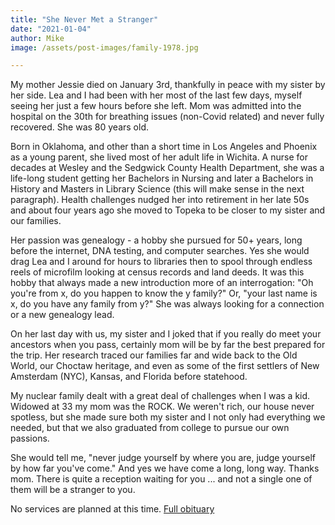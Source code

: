 ```yaml
---
title: "She Never Met a Stranger"
date: "2021-01-04"
author: Mike
image: /assets/post-images/family-1978.jpg

---
```

My mother Jessie died on January 3rd, thankfully in peace with my sister by her side. Lea and I had been with her most of the last few days, myself seeing her just a few hours before she left. Mom was admitted into the hospital on the 30th for breathing issues (non-Covid related) and never fully recovered.  She was 80 years old.

<!-- more -->

Born in Oklahoma, and other than a short time in Los Angeles and Phoenix as a young parent, she lived most of her adult life in Wichita. A nurse for decades at Wesley and the Sedgwick County Health Department, she was a life-long student getting her Bachelors in Nursing and later a Bachelors in History and Masters in Library Science (this will make sense in the next paragraph). Health challenges nudged her into retirement in her late 50s and about four years ago she moved to Topeka to be closer to my sister and our families. 

Her passion was genealogy - a hobby she pursued for 50+ years, long before the internet, DNA testing, and computer searches. Yes she would drag Lea and I around for hours to libraries then to spool through endless reels of microfilm looking at census records and land deeds. It was this hobby that always made a new introduction more of an interrogation: "Oh you're from x, do you happen to know the y family?"  Or, "your last name is x, do you have any family from y?" She was always looking for a connection or a new genealogy lead.

On her last day with us, my sister and I joked that if you really do meet your ancestors when you pass, certainly mom will be by far the best prepared for the trip. Her research traced our families far and wide back to the Old World, our Choctaw heritage, and even as some of the first settlers of New Amsterdam (NYC), Kansas, and Florida before statehood.

My nuclear family dealt with a great deal of challenges when I was a kid. Widowed at 33 my mom was the ROCK. We weren't rich, our house never spotless, but she made sure both my sister and I not only had everything we needed, but that we also graduated from college to pursue our own passions.

She would tell me, "never judge yourself by where you are, judge yourself by how far you've come." And yes we have come a long, long way. Thanks mom. There is quite a reception waiting for you ... and not a single one of them will be a stranger to you.

No services are planned at this time. [Full obituary](/jessie)
